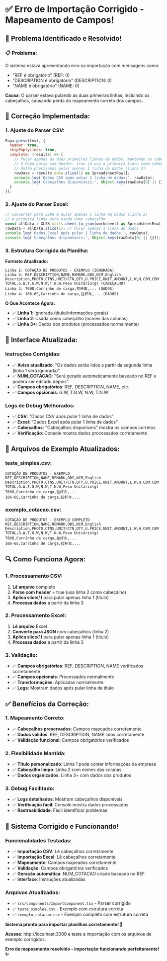 # ✅ Erro de Importação Corrigido - Mapeamento de Campos!

## 🚨 Problema Identificado e Resolvido!

### **📋 Problema:**
O sistema estava apresentando erro na importação com mensagens como:
- "REF é obrigatório" (REF: 0)
- "DESCRIPTION é obrigatório" (DESCRIPTION: 0)
- "NAME é obrigatório" (NAME: 0)

**Causa**: O parser estava pulando as duas primeiras linhas, incluindo os cabeçalhos, causando perda do mapeamento correto dos campos.

## 🔧 Correção Implementada:

### **1. Ajuste do Parser CSV:**
```javascript
Papa.parse(text, {
  header: true,
  skipEmptyLines: true,
  complete: (results) => {
    // Pular apenas as duas primeiras linhas de dados, mantendo os cabeçalhos
    // O Papa.parse com header: true já usa a primeira linha como cabeçalho
    // Então precisamos pular apenas 1 linha de dados (linha 2)
    rawData = results.data.slice(1) as SpreadsheetRow[];
    console.log('Dados CSV após pular 1 linha de dados:', rawData);
    console.log('Cabeçalhos disponíveis:', Object.keys(rawData[0] || {}));
  }
});
```

### **2. Ajuste do Parser Excel:**
```javascript
// Converter para JSON e pular apenas 1 linha de dados (linha 2)
// A primeira linha será usada como cabeçalho
const allData = XLSX.utils.sheet_to_json(worksheet) as SpreadsheetRow[];
rawData = allData.slice(1); // Pular apenas 1 linha de dados
console.log('Dados Excel após pular 1 linha de dados:', rawData);
console.log('Cabeçalhos disponíveis:', Object.keys(rawData[0] || {}));
```

### **3. Estrutura Corrigida da Planilha:**

**Formato Atualizado:**
```
Linha 1: COTAÇÃO DE PRODUTOS - EXEMPLO (IGNORADA)
Linha 2: REF,DESCRIPTION,NAME,REMARK,OBS,NCM,English Description,PHOTO,CTNS,UNIT/CTN,QTY,U.PRICE,UNIT,AMOUNT,L,W,H,CBM,CBM TOTAL,G.W,T.G.W,N.W,T.N.W,Peso Unitário(g) (CABEÇALHO)
Linha 3: T608,Carrinho de carga,拉杆车,... (DADOS)
Linha 4: 106-6S,Carrinho de carga,拉杆车,... (DADOS)
```

**O Que Acontece Agora:**
- ✅ **Linha 1**: Ignorada (título/informações gerais)
- ✅ **Linha 2**: Usada como cabeçalho (nomes das colunas)
- ✅ **Linha 3+**: Dados dos produtos (processados normalmente)

## 🎨 Interface Atualizada:

### **Instruções Corrigidas:**
- ✅ **Aviso atualizado**: "Os dados serão lidos a partir da segunda linha (linha 1 será ignorada)"
- ✅ **NUM_COTACAO**: "Será gerado automaticamente baseado no REF e poderá ser editado depois"
- ✅ **Campos obrigatórios**: REF, DESCRIPTION, NAME, etc.
- ✅ **Campos opcionais**: G.W, T.G.W, N.W, T.N.W

### **Logs de Debug Melhorados:**
- ✅ **CSV**: "Dados CSV após pular 1 linha de dados"
- ✅ **Excel**: "Dados Excel após pular 1 linha de dados"
- ✅ **Cabeçalhos**: "Cabeçalhos disponíveis" mostra os campos corretos
- ✅ **Verificação**: Console mostra dados processados corretamente

## 📁 Arquivos de Exemplo Atualizados:

### **teste_simples.csv:**
```
COTAÇÃO DE PRODUTOS - EXEMPLO
REF,DESCRIPTION,NAME,REMARK,OBS,NCM,English Description,PHOTO,CTNS,UNIT/CTN,QTY,U.PRICE,UNIT,AMOUNT,L,W,H,CBM,CBM TOTAL,G.W,T.G.W,N.W,T.N.W,Peso Unitário(g)
T608,Carrinho de carga,拉杆车,...
106-6S,Carrinho de carga,拉杆车,...
```

### **exemplo_cotacao.csv:**
```
COTAÇÃO DE PRODUTOS - EXEMPLO COMPLETO
REF,DESCRIPTION,NAME,REMARK,OBS,NCM,English Description,PHOTO,CTNS,UNIT/CTN,QTY,U.PRICE,UNIT,AMOUNT,L,W,H,CBM,CBM TOTAL,G.W,T.G.W,N.W,T.N.W,Peso Unitário(g)
T608,Carrinho de carga,拉杆车,...
106-6S,Carrinho de carga,拉杆车,...
```

## 🔍 Como Funciona Agora:

### **1. Processamento CSV:**
1. **Lê arquivo** completo
2. **Parse com header** = true (usa linha 2 como cabeçalho)
3. **Aplica slice(1)** para pular apenas linha 1 (título)
4. **Processa dados** a partir da linha 3

### **2. Processamento Excel:**
1. **Lê arquivo** Excel
2. **Converte para JSON** com cabeçalhos (linha 2)
3. **Aplica slice(1)** para pular apenas linha 1 (título)
4. **Processa dados** a partir da linha 3

### **3. Validação:**
- ✅ **Campos obrigatórios**: REF, DESCRIPTION, NAME verificados corretamente
- ✅ **Campos opcionais**: Processados normalmente
- ✅ **Transformações**: Aplicadas normalmente
- ✅ **Logs**: Mostram dados após pular linha de título

## ✅ Benefícios da Correção:

### **1. Mapeamento Correto:**
- ✅ **Cabeçalhos preservados**: Campos mapeados corretamente
- ✅ **Dados válidos**: REF, DESCRIPTION, NAME lidos corretamente
- ✅ **Validação funcional**: Campos obrigatórios verificados

### **2. Flexibilidade Mantida:**
- ✅ **Título personalizado**: Linha 1 pode conter informações da empresa
- ✅ **Cabeçalho limpo**: Linha 2 com nomes das colunas
- ✅ **Dados organizados**: Linha 3+ com dados dos produtos

### **3. Debug Facilitado:**
- ✅ **Logs detalhados**: Mostram cabeçalhos disponíveis
- ✅ **Verificação fácil**: Console mostra dados processados
- ✅ **Rastreabilidade**: Fácil identificar problemas

## 🚀 Sistema Corrigido e Funcionando!

### **Funcionalidades Testadas:**
- ✅ **Importação CSV**: Lê cabeçalhos corretamente
- ✅ **Importação Excel**: Lê cabeçalhos corretamente
- ✅ **Mapeamento**: Campos mapeados corretamente
- ✅ **Validação**: Campos obrigatórios verificados
- ✅ **Geração automática**: NUM_COTACAO criado baseado no REF
- ✅ **Interface**: Instruções atualizadas

### **Arquivos Atualizados:**
- ✅ `src/components/ImportComponent.tsx` - Parser corrigido
- ✅ `teste_simples.csv` - Exemplo com estrutura correta
- ✅ `exemplo_cotacao.csv` - Exemplo completo com estrutura correta

**Sistema pronto para importar planilhas corretamente! 🎉**

**Acesse**: http://localhost:3000 e teste a importação com os arquivos de exemplo corrigidos.

**Erro de mapeamento resolvido - importação funcionando perfeitamente! ✨**





















